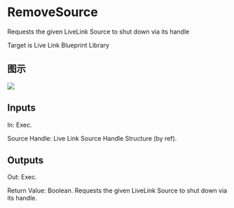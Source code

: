 # RemoveSource

Requests the given LiveLink Source to shut down via its handle

Target is Live Link Blueprint Library

## 图示

![]($-20221218-19452651.png)

## Inputs

In: Exec.

Source Handle: Live Link Source Handle Structure (by ref).  

## Outputs

Out: Exec.

Return Value: Boolean. Requests the given LiveLink Source to shut down via its handle.


